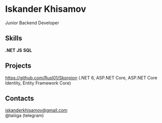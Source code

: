 # Iskander Khisamov
Junior Backend Developer
## Skills
**.NET**
**JS**
**SQL**
## Projects
https://github.com/Rusl01/Skorpion (.NET 6, ASP.NET Core, ASP.NET Core Identity, Entity Framework Core)
## Contacts  
iskanderkhisamov@gmail.com  
@taiiiga (telegram)
